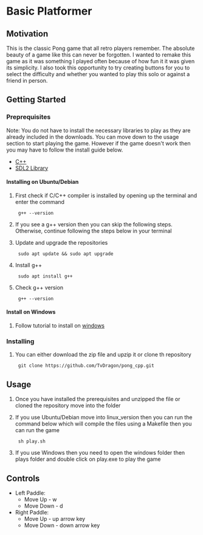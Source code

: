 # Basic Platformer
## Motivation

This is the classic Pong game that all retro players remember. The absolute beauty of a game like this can never be forgotten. I wanted to remake this game as it was something I played often because of how fun it it was given its simplicity. I also took this opportunity to try creating buttons for you to select the difficulty and whether you wanted to play this solo or against a friend in person.

## Getting Started

### Preprequisites

Note: You do not have to install the necessary libraries to play as they are already included in the downloads. You can move down to the usage section to start playing the game. However if the game doesn't work then you may have to follow the install guide below.

- [C++](https://sourceforge.net/projects/mingw-w64/files/Toolchains%20targetting%20Win32/Personal%20Builds/mingw-builds/installer/mingw-w64-install.exe/download)
- [SDL2 Library](https://www.libsdl.org/download-2.0.php)

#### Installing on Ubuntu/Debian
1. First check if C/C++ compiler is installed by opening up the terminal and enter the command

		g++ --version

2. If you see a g++ version then you can skip the following steps. Otherwise, continue following the steps below in your terminal

3. Update and upgrade the repositories

		sudo apt update && sudo apt upgrade

4. Install g++

		sudo apt install g++

5. Check g++ version

		g++ --version

#### Install on Windows
1. Follow tutorial to install on [windows](https://www.matsson.com/prog/sdl2-mingw-w64-tutorial.php)

### Installing
1. You can either download the zip file and upzip it or clone th repository

		git clone https://github.com/TvDragon/pong_cpp.git
	
## Usage

1. Once you have installed the prerequisites and unzipped the file or cloned the repository move into the folder

2. If you use Ubuntu/Debian move into linux_version then you can run the command below which will compile the files using a Makefile then you can run the game

		sh play.sh

3. If you use Windows then you need to open the windows folder then plays folder and double click on play.exe to play the game

## Controls

- Left Paddle:
	- Move Up - w
	- Move Down - d
- Right Paddle:
	- Move Up - up arrow key
	- Move Down - down arrow key
